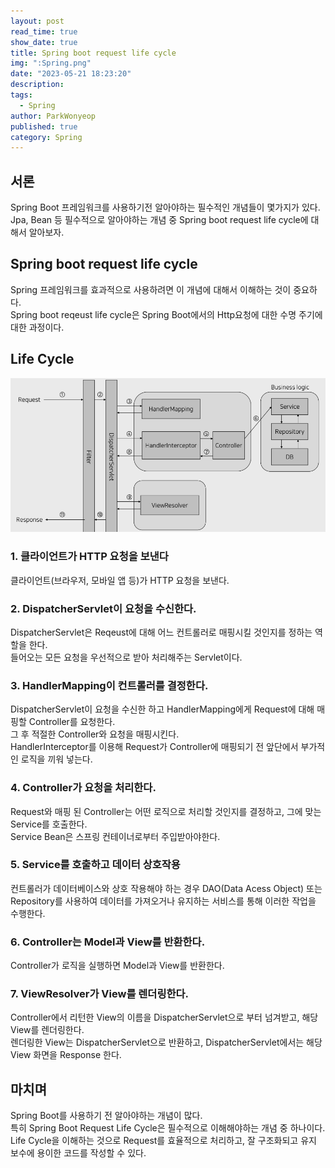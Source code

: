 ```yaml
---
layout: post
read_time: true
show_date: true
title: Spring boot request life cycle
img: ":Spring.png"
date: "2023-05-21 18:23:20"
description: 
tags:
  - Spring
author: ParkWonyeop
published: true
category: Spring
---
```

## 서론

Spring Boot 프레임워크를 사용하기전 알아야하는 필수적인 개념들이 몇가지가 있다.  
Jpa, Bean 등 필수적으로 알아야하는 개념 중 Spring boot request life cycle에 대해서 알아보자.  

## Spring boot request life cycle

Spring 프레임워크를 효과적으로 사용하려면 이 개념에 대해서 이해하는 것이 중요하다.  
Spring boot reqeust life cycle은 Spring Boot에서의 Http요청에 대한 수명 주기에 대한 과정이다.  

## Life Cycle

<center><img src="../assets/img/posts/20230521/1.png"></center>

### 1. 클라이언트가 HTTP 요청을 보낸다

클라이언트(브라우저, 모바일 앱 등)가 HTTP 요청을 보낸다.  

### 2. DispatcherServlet이 요청을 수신한다.  

DispatcherServlet은 Reqeust에 대해 어느 컨트롤러로 매핑시킬 것인지를 정하는 역할을 한다.  
들어오는 모든 요청을 우선적으로 받아 처리해주는 Servlet이다.  

### 3. HandlerMapping이 컨트롤러를 결정한다.  

DispatcherServlet이 요청을 수신한 하고 HandlerMapping에게 Request에 대해 매핑할 Controller를 요청한다.  
그 후 적절한 Controller와 요청을 매핑시킨다.  
HandlerInterceptor를 이용해 Request가 Controller에 매핑되기 전 앞단에서 부가적인 로직을 끼워 넣는다.

### 4. Controller가 요청을 처리한다.  

Request와 매핑 된 Controller는 어떤 로직으로 처리할 것인지를 결정하고, 그에 맞는 Service를 호출한다.  
Service Bean은 스프링 컨테이너로부터 주입받아야한다.  

### 5. Service를 호출하고 데이터 상호작용

컨트롤러가 데이터베이스와 상호 작용해야 하는 경우 DAO(Data Acess Object) 또는 Repository를 사용하여 데이터를 가져오거나 유지하는 서비스를 통해 이러한 작업을 수행한다.  

### 6. Controller는 Model과 View를 반환한다.  

Controller가 로직을 실행하면 Model과 View를 반환한다.  

### 7. ViewResolver가 View를 렌더링한다.  

Controller에서 리턴한 View의 이름을 DispatcherServlet으로 부터 넘겨받고, 해당 View를 렌더링한다.  
렌더링한 View는 DispatcherServlet으로 반환하고, DispatcherServlet에서는 해당 View 화면을 Response 한다.  

## 마치며

Spring Boot를 사용하기 전 알아야하는 개념이 많다.  
특히 Spring Boot Request Life Cycle은 필수적으로 이해해야하는 개념 중 하나이다. 
Life Cycle을 이해하는 것으로 Request를 효율적으로 처리하고, 잘 구조화되고 유지 보수에 용이한 코드를 작성할 수 있다.  
